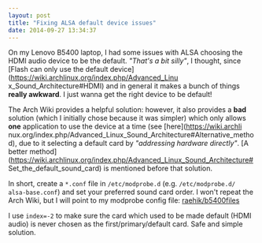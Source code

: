 ```yaml
---
layout: post
title: "Fixing ALSA default device issues"
date: 2014-09-27 13:34:37
---
```


On my Lenovo B5400 laptop, I had some issues with ALSA choosing the HDMI audio
device to be the default. *"That's a bit silly"*, I thought, since [Flash can
only use the default device](https://wiki.archlinux.org/index.php/Advanced_Linu
x_Sound_Architecture#HDMI) and in general it makes a bunch of things **really
awkward**. I just wanna get the right device to be default!

The Arch Wiki provides a helpful solution: however, it also provides a **bad**
solution (which I initially chose because it was simpler) which only allows
**one** application to use the device at a time (see [here](https://wiki.archli
nux.org/index.php/Advanced_Linux_Sound_Architecture#Alternative_method), due to
it selecting a default card by *"addressing hardware directly"*. [A better
method](https://wiki.archlinux.org/index.php/Advanced_Linux_Sound_Architecture#
Set_the_default_sound_card) is mentioned before that solution.

In short, create a `*.conf` file in `/etc/modprobe.d` (e.g. `/etc/modprobe.d/
alsa-base.conf`) and set your preferred sound card order. I won't repeat the
Arch Wiki, but I will point to my modprobe config file: [raehik/b5400files](
https://github.com/raehik/b5400files/blob/master/etc/modprobe.d/alsa-base.conf)

I use `index=-2` to make sure the card which used to be made default (HDMI
audio) is never chosen as the first/primary/default card. Safe and simple
solution.
